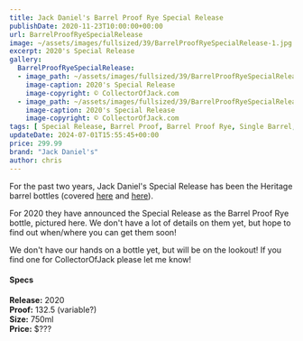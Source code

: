 ```yaml
---
title: Jack Daniel's Barrel Proof Rye Special Release
publishDate: 2020-11-23T10:00:00+00:00
url: BarrelProofRyeSpecialRelease
image: ~/assets/images/fullsized/39/BarrelProofRyeSpecialRelease-1.jpg
excerpt: 2020's Special Release
gallery:
  BarrelProofRyeSpecialRelease:
  - image_path: ~/assets/images/fullsized/39/BarrelProofRyeSpecialRelease-1.jpg
    image-caption: 2020's Special Release
    image-copyright: © CollectorOfJack.com
  - image_path: ~/assets/images/fullsized/39/BarrelProofRyeSpecialRelease-2.jpg
    image-caption: 2020's Special Release
    image-copyright: © CollectorOfJack.com
tags: [ Special Release, Barrel Proof, Barrel Proof Rye, Single Barrel, Rye, "2020" ]
updateDate: 2024-07-01T15:55:45+00:00
price: 299.99
brand: "Jack Daniel's"
author: chris
---
```

For the past two years, Jack Daniel's Special Release has been the Heritage barrel bottles (covered [here](/HeritageBarrel2019) and [here](/HeritageBarrel)).

For 2020 they have announced the Special Release as the Barrel Proof Rye bottle, pictured here. We don't have a lot of details on them yet, but hope to find out when/where you can get them soon!


We don't have our hands on a bottle yet, but will be on the lookout! If you find one for CollectorOfJack please let me know!


#### Specs

**Release:** 2020  
**Proof:** 132.5 (variable?)  
**Size:** 750ml  
**Price:** $???  

